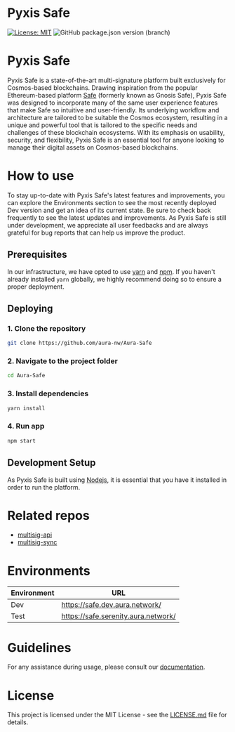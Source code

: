 # Pyxis Safe

[![License: MIT](https://img.shields.io/badge/License-MIT-yellow.svg)](https://github.com/aura-nw/Aura-Safe/blob/main/LICENSE.md)
![GitHub package.json version (branch)](https://img.shields.io/github/package-json/v/aura-nw/Aura-Safe)

# **Pyxis Safe**

Pyxis Safe is a state-of-the-art multi-signature platform built exclusively for Cosmos-based blockchains. Drawing inspiration from the popular Ethereum-based platform [Safe](https://safe.global/) (formerly known as Gnosis Safe), Pyxis Safe was designed to incorporate many of the same user experience features that make Safe so intuitive and user-friendly. Its underlying workflow and architecture are tailored to be suitable the Cosmos ecosystem, resulting in a unique and powerful tool that is tailored to the specific needs and challenges of these blockchain ecosystems. With its emphasis on usability, security, and flexibility, Pyxis Safe is an essential tool for anyone looking to manage their digital assets on Cosmos-based blockchains.

# **How to use**

To stay up-to-date with Pyxis Safe's latest features and improvements, you can explore the Environments section to see the most recently deployed Dev version and get an idea of its current state. Be sure to check back frequently to see the latest updates and improvements. As Pyxis Safe is still under development, we appreciate all user feedbacks and are always grateful for bug reports that can help us improve the product.

## **Prerequisites**

In our infrastructure, we have opted to use [yarn](https://yarnpkg.com/) and [npm](https://docs.npmjs.com/cli/v8/commands/npm-install). If you haven't already installed `yarn` globally, we highly recommend doing so to ensure a proper deployment.

## Deploying

### **1. Clone the repository**

```bash
git clone https://github.com/aura-nw/Aura-Safe
```

### **2. Navigate to the project folder**

```bash
cd Aura-Safe
```

### **3. Install dependencies**

```bash
yarn install
```

### **4. Run app**

```bash
npm start
```

## Development Setup

As Pyxis Safe is built using [Nodejs](https://nodejs.org/en/), it is essential that you have it installed in order to run the platform.

# **Related repos**

- [multisig-api](https://github.com/aura-nw/multisig-api)
- [multisig-sync](https://github.com/aura-nw/multisig-sync)

# **Environments**

| Environment | URL |
| --- | --- |
| Dev | https://safe.dev.aura.network/ |
| Test | https://safe.serenity.aura.network/ |

# **Guidelines**

For any assistance during usage, please consult our [documentation](https://docs.aura.network/product/pyxis-safe/).

# **License**

This project is licensed under the MIT License - see the [LICENSE.md](https://github.com/aura-nw/Aura-Safe/blob/euphoria/LICENSE.md) file for details.
